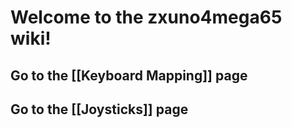 # Welcome to the zxuno4mega65 wiki!

## Go to the [[Keyboard Mapping]] page

## Go to the [[Joysticks]] page


